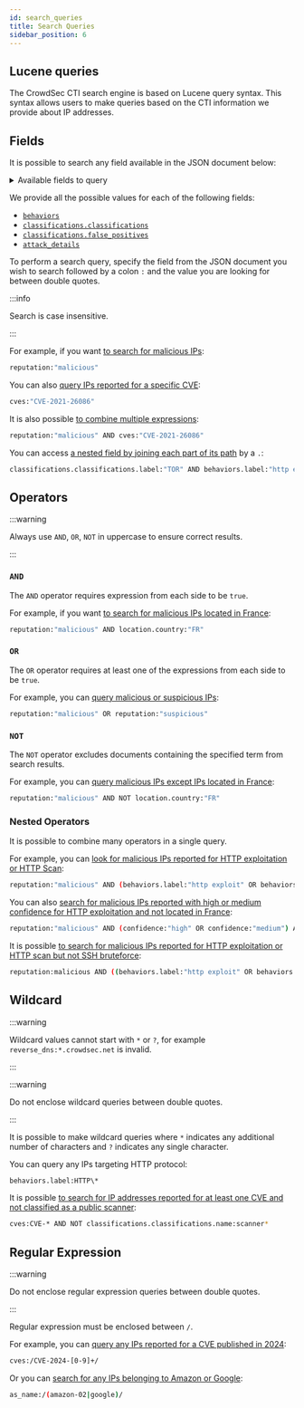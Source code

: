 ```yaml
---
id: search_queries
title: Search Queries
sidebar_position: 6
---
```


## Lucene queries

The CrowdSec CTI search engine is based on Lucene query syntax. This syntax allows users to make queries based on the CTI information we provide about IP addresses.

## Fields

It is possible to search any field available in the JSON document below:

<details>
  <summary>Available fields to query</summary>

```json
{
    "ip": "[CENSORED]",
    "ip_range": "[CENSORED]",
    "as_name": "[CENSORED]",
    "reputation": "malicious",
    "ip_range_24": "[CENSORED]",
    "ip_range_24_reputation": "suspicious",
    "background_noise": "high",
    "confidence": "high",
    "as_num": 8798,
    "location": {
        "country": "FR",
        "city": "Paris"
    },
    "reverse_dns": "[CENSORED]",
    "behaviors": [
        {
            "name": "http:exploit",
            "label": "HTTP Exploit",
            "description": "IP has been reported for attempting to exploit a vulnerability in a web application."
        }
    ],
    "classifications": {
        "false_positives": [],
        "classifications": []
    },
    "attack_details": [],
    "mitre_techniques": [
        {
            "name": "T1190",
            "label": "Exploit Public-Facing Application",
            "description": "Adversaries may attempt to exploit a weakness in an Internet-facing host or system to initially access a network."
        }
    ],
    "cves": ["CVE-2021-26086"]
}
```

</details>

We provide all the possible values for each of the following fields:

-   [`behaviors`](taxonomy/behaviors)
-   [`classifications.classifications`](taxonomy/classifications)
-   [`classifications.false_positives`](taxonomy/false_positives)
-   [`attack_details`](taxonomy/scenarios)

To perform a search query, specify the field from the JSON document you wish to search followed by a colon `:` and the value you are looking for between double quotes.

:::info

Search is case insensitive.

:::

For example, if you want [to search for malicious IPs](https://app.crowdsec.net/cti?q=reputation%3A%22malicious%22&page=1):

```bash
reputation:"malicious"
```

You can also [query IPs reported for a specific CVE](https://app.crowdsec.net/cti?q=cves%3A%22CVE-2021-26086%22&page=1):

```bash
cves:"CVE-2021-26086"
```

It is also possible [to combine multiple expressions](https://app.crowdsec.net/cti?q=reputation%3A%22malicious%22+AND+cves%3A%22CVE-2021-26086%22&page=1):

```bash
reputation:"malicious" AND cves:"CVE-2021-26086"
```

You can access [a nested field by joining each part of its path](https://app.crowdsec.net/cti?q=classifications.classifications.label%3A%22TOR%22+AND+behaviors.label%3A%22http+exploit%22&page=1) by a `.`:

```bash
classifications.classifications.label:"TOR" AND behaviors.label:"http exploit"
```

## Operators

:::warning

Always use `AND`, `OR`, `NOT` in uppercase to ensure correct results.

:::

### `AND`

The `AND` operator requires expression from each side to be `true`.

For example, if you want [to search for malicious IPs located in France](https://app.crowdsec.net/cti?q=reputation%3A%22malicious%22+AND+location.country%3A%22FR%22&page=1):

```bash
reputation:"malicious" AND location.country:"FR"
```

### `OR`

The `OR` operator requires at least one of the expressions from each side to be `true`.

For example, you can [query malicious or suspicious IPs](https://app.crowdsec.net/cti?q=reputation%3A%22malicious%22+OR+reputation%3A%22suspicious%22&page=1):

```bash
reputation:"malicious" OR reputation:"suspicious"
```

### `NOT`

The `NOT` operator excludes documents containing the specified term from search results.

For example, you can [query malicious IPs except IPs located in France](https://app.crowdsec.net/cti?q=reputation%3A%22malicious%22+AND+NOT+location.country%3A%22FR%22&page=1):

```bash
reputation:"malicious" AND NOT location.country:"FR"
```

### Nested Operators

It is possible to combine many operators in a single query.

For example, you can [look for malicious IPs reported for HTTP exploitation or HTTP Scan](https://app.crowdsec.net/cti?q=reputation%3A%22malicious%22+AND+%28behaviors.label%3A%22http+exploit%22+OR+behaviors.label%3A%22http+scan%22%29&page=1):

```bash
reputation:"malicious" AND (behaviors.label:"http exploit" OR behaviors.label:"http scan")
```

You can also [search for malicious IPs reported with high or medium confidence for HTTP exploitation and not located in France](https://app.crowdsec.net/cti?q=reputation%3A%22malicious%22+AND+%28confidence%3A%22high%22+OR+confidence%3A%22medium%22%29+AND+behaviors.label%3A%22http+exploit%22+AND+location.country%3A%22fr%22&page=1):

```bash
reputation:"malicious" AND (confidence:"high" OR confidence:"medium") AND behaviors.label:"http exploit" AND location.country:"fr"
```

It is possible [to search for malicious IPs reported for HTTP exploitation or HTTP scan but not SSH bruteforce](https://app.crowdsec.net/cti?q=reputation%3Amalicious+AND+%28%28behaviors.label%3A%22http+exploit%22+OR+behaviors.label%3A%22http+scan%22%29+AND+NOT+behaviors.label%3A%22ssh+bruteforce%22%29&page=1):

```bash
reputation:malicious AND ((behaviors.label:"http exploit" OR behaviors.label:"http scan") AND NOT behaviors.label:"ssh bruteforce")
```

## Wildcard

:::warning

Wildcard values cannot start with `*` or `?`, for example `reverse_dns:*.crowdsec.net` is invalid.

:::

:::warning

Do not enclose wildcard queries between double quotes.

:::

It is possible to make wildcard queries where `*` indicates any additional number of characters and `?` indicates any single character.

You can query any IPs targeting HTTP protocol:

```bash
behaviors.label:HTTP\*
```

It is possible [to search for IP addresses reported for at least one CVE and not classified as a public scanner](https://app.crowdsec.net/cti?q=cves%3ACVE-*+AND+NOT+classifications.classifications.name%3Ascanner*&page=1):

```bash
cves:CVE-* AND NOT classifications.classifications.name:scanner*
```

## Regular Expression

:::warning

Do not enclose regular expression queries between double quotes.

:::

Regular expression must be enclosed between `/`.

For example, you can [query any IPs reported for a CVE published in 2024](https://app.crowdsec.net/cti?q=cves%3A%2FCVE-2024-%5B0-9%5D%2B%2F&page=1):

```bash
cves:/CVE-2024-[0-9]+/
```

Or you can [search for any IPs belonging to Amazon or Google](https://app.crowdsec.net/cti?q=as_name%3A%2F%28amazon-02%7Cgoogle%29%2F&page=1):

```bash
as_name:/(amazon-02|google)/
```

